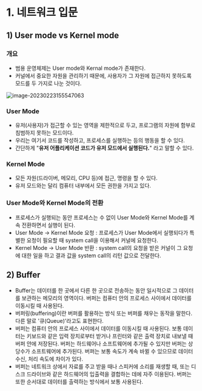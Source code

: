 # 1. 네트워크 입문



## 1) User mode vs Kernel mode

### 개요

- 범용 운영체제는 User mode와 Kernal mode가 존재한다.
- 커널에서 중요한 자원을 관리하기 때문에, 사용자가 그 자원에 접근하지 못하도록 모드를 두 가지로 나눈 것이다.

![image-20230223155547063](../사진/Typora/image-20230223155547063.png)

### User Mode

- 유저(사용자)가 접근할 수 있는 영역을 제한적으로 두고, 프로그램의 자원에 함부로 침범하지 못하는 모드이다.
- 우리는 여기서 코드를 작성하고, 프로세스를 실행하는 등의 행동을 할 수 있다.
- 간단하게 "**유저 어플리케이션 코드가 유저 모드에서 실행된다.**" 라고 말할 수 있다.

### Kernel Mode

- 모든 자원(드라이버, 메모리, CPU 등)에 접근, 명령을 할 수 있다.
- 유저 모드와는 달리 컴퓨터 내부에서 모든 권한을 가지고 있다.

### User Mode와 Kernel Mode의 전환

- 프로세스가 실행되는 동안 프로세스는 수 없이 User Mode와 Kernel Mode를 계속 전환하면서 실행이 된다.
- User Mode -> Kernel Mode 요청 : 프로세스가 User Mode에서 실행되다가 특별한 요청이 필요할 때 system call을 이용해서 커널에 요청한다.
- Kernel Mode -> User Mode 반환 : system call의 요청을 받은 커널이 그 요청에 대한 일을 하고 결과 값을 system call의 리턴 값으로 전달한다.



## 2) Buffer

- Buffer는 데이터를 한 곳에서 다른 한 곳으로 전송하는 동안 일시적으로 그 데이터를 보관하는 메모리의 영역이다. 버퍼는 컴퓨터 안의 프로세스 사이에서 데이터를 이동시킬 때 사용된다. 
- 버퍼링(buffering)이란 버퍼를 활용하는 방식 또는 버퍼를 채우는 동작을 말한다. 다른 말로 '큐(Queue)'라고도 표현한다. 
- 버퍼는 컴퓨터 안의 프로세스 사이에서 데이터를 이동시킬 때 사용된다. 보통 데이터는 키보드와 같은 입력 장치로부터 받거나 프린터와 같은 출력 장치로 내보낼 때 버퍼 안에 저장된다. 버퍼는 하드웨어나 소프트웨어에 추가될 수 있지만 버퍼는 상당수가 소프트웨어에 추가된다. 버퍼는 보통 속도가 계속 바뀔 수 있으므로 데이터 수신, 처리 속도에 차이가 있다.
- 버퍼는 네트워크 상에서 자료를 주고 받을 때나 스피커에 소리를 재생할 때, 또는 디스크 드라이브와 같은 하드웨어의 입출력을 결합하는 데에 자주 이용된다. 버퍼는 또한 순서대로 데이터를 출력하는 방식에서 보통 사용된다.